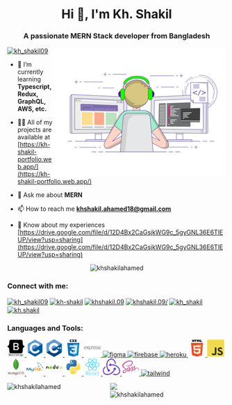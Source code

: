 <h1 align="center">Hi 👋, I'm Kh. Shakil</h1>
<h3 align="center">A passionate MERN Stack developer from Bangladesh</h3>

<img align="right" alt="coding" width="400" src="https://github.com/khshakilahamed/coders-image/blob/main/3.gif?raw=true">



<p align="left"> <a href="https://twitter.com/kh_shakil09" target="blank"><img src="https://img.shields.io/twitter/follow/kh_shakil09?logo=twitter&style=for-the-badge" alt="kh_shakil09" /></a> </p>

- 🌱 I’m currently learning **Typescript, Redux, GraphQL, AWS, etc.**

- 👨‍💻 All of my projects are available at [https://kh-shakil-portfolio.web.app/](https://kh-shakil-portfolio.web.app/)

- 💬 Ask me about **MERN**

- 📫 How to reach me **khshakil.ahamed18@gmail.com**

- 📄 Know about my experiences [https://drive.google.com/file/d/12D4Bx2CaGsjkWG9c_5gyGNL36E6TlEUP/view?usp=sharing](https://drive.google.com/file/d/12D4Bx2CaGsjkWG9c_5gyGNL36E6TlEUP/view?usp=sharing)

<p align="center"> <img src="https://komarev.com/ghpvc/?username=khshakilahamed&label=Profile%20views&color=0e75b6&style=flat" alt="khshakilahamed" /> </p>


<h3 align="left">Connect with me:</h3>
<p align="left">
<a href="https://twitter.com/kh_shakil09" target="blank"><img align="center" src="https://raw.githubusercontent.com/rahuldkjain/github-profile-readme-generator/master/src/images/icons/Social/twitter.svg" alt="kh_shakil09" height="30" width="40" /></a>
<a href="https://linkedin.com/in/kh-shakil" target="blank"><img align="center" src="https://raw.githubusercontent.com/rahuldkjain/github-profile-readme-generator/master/src/images/icons/Social/linked-in-alt.svg" alt="kh-shakil" height="30" width="40" /></a>
<a href="https://fb.com/khshakil.09" target="blank"><img align="center" src="https://raw.githubusercontent.com/rahuldkjain/github-profile-readme-generator/master/src/images/icons/Social/facebook.svg" alt="khshakil.09" height="30" width="40" /></a>
<a href="https://instagram.com/khshakil.09/" target="blank"><img align="center" src="https://raw.githubusercontent.com/rahuldkjain/github-profile-readme-generator/master/src/images/icons/Social/instagram.svg" alt="khshakil.09/" height="30" width="40" /></a>
<a href="https://www.hackerrank.com/kh_shakil" target="blank"><img align="center" src="https://raw.githubusercontent.com/rahuldkjain/github-profile-readme-generator/master/src/images/icons/Social/hackerrank.svg" alt="kh_shakil" height="30" width="40" /></a>
<a href="https://codeforces.com/profile/kh.shakil" target="blank"><img align="center" src="https://raw.githubusercontent.com/rahuldkjain/github-profile-readme-generator/master/src/images/icons/Social/codeforces.svg" alt="kh.shakil" height="30" width="40" /></a>
</p>

<h3 align="left">Languages and Tools:</h3>
<p align="left"> <a href="https://getbootstrap.com" target="_blank" rel="noreferrer"> <img src="https://raw.githubusercontent.com/devicons/devicon/master/icons/bootstrap/bootstrap-plain-wordmark.svg" alt="bootstrap" width="40" height="40"/> </a> <a href="https://www.cprogramming.com/" target="_blank" rel="noreferrer"> <img src="https://raw.githubusercontent.com/devicons/devicon/master/icons/c/c-original.svg" alt="c" width="40" height="40"/> </a> <a href="https://www.w3schools.com/cpp/" target="_blank" rel="noreferrer"> <img src="https://raw.githubusercontent.com/devicons/devicon/master/icons/cplusplus/cplusplus-original.svg" alt="cplusplus" width="40" height="40"/> </a> <a href="https://www.w3schools.com/css/" target="_blank" rel="noreferrer"> <img src="https://raw.githubusercontent.com/devicons/devicon/master/icons/css3/css3-original-wordmark.svg" alt="css3" width="40" height="40"/> </a> <a href="https://expressjs.com" target="_blank" rel="noreferrer"> <img src="https://raw.githubusercontent.com/devicons/devicon/master/icons/express/express-original-wordmark.svg" alt="express" width="40" height="40"/> </a> <a href="https://www.figma.com/" target="_blank" rel="noreferrer"> <img src="https://www.vectorlogo.zone/logos/figma/figma-icon.svg" alt="figma" width="40" height="40"/> </a> <a href="https://firebase.google.com/" target="_blank" rel="noreferrer"> <img src="https://www.vectorlogo.zone/logos/firebase/firebase-icon.svg" alt="firebase" width="40" height="40"/> </a> <a href="https://heroku.com" target="_blank" rel="noreferrer"> <img src="https://www.vectorlogo.zone/logos/heroku/heroku-icon.svg" alt="heroku" width="40" height="40"/> </a> <a href="https://www.w3.org/html/" target="_blank" rel="noreferrer"> <img src="https://raw.githubusercontent.com/devicons/devicon/master/icons/html5/html5-original-wordmark.svg" alt="html5" width="40" height="40"/> </a> <a href="https://developer.mozilla.org/en-US/docs/Web/JavaScript" target="_blank" rel="noreferrer"> <img src="https://raw.githubusercontent.com/devicons/devicon/master/icons/javascript/javascript-original.svg" alt="javascript" width="40" height="40"/> </a> <a href="https://www.mongodb.com/" target="_blank" rel="noreferrer"> <img src="https://raw.githubusercontent.com/devicons/devicon/master/icons/mongodb/mongodb-original-wordmark.svg" alt="mongodb" width="40" height="40"/> </a> <a href="https://www.mysql.com/" target="_blank" rel="noreferrer"> <img src="https://raw.githubusercontent.com/devicons/devicon/master/icons/mysql/mysql-original-wordmark.svg" alt="mysql" width="40" height="40"/> </a> <a href="https://nodejs.org" target="_blank" rel="noreferrer"> <img src="https://raw.githubusercontent.com/devicons/devicon/master/icons/nodejs/nodejs-original-wordmark.svg" alt="nodejs" width="40" height="40"/> </a> <a href="https://www.python.org" target="_blank" rel="noreferrer"> <img src="https://raw.githubusercontent.com/devicons/devicon/master/icons/python/python-original.svg" alt="python" width="40" height="40"/> </a> <a href="https://reactjs.org/" target="_blank" rel="noreferrer"> <img src="https://raw.githubusercontent.com/devicons/devicon/master/icons/react/react-original-wordmark.svg" alt="react" width="40" height="40"/> </a> <a href="https://redux.js.org" target="_blank" rel="noreferrer"> <img src="https://raw.githubusercontent.com/devicons/devicon/master/icons/redux/redux-original.svg" alt="redux" width="40" height="40"/> </a> <a href="https://sass-lang.com" target="_blank" rel="noreferrer"> <img src="https://raw.githubusercontent.com/devicons/devicon/master/icons/sass/sass-original.svg" alt="sass" width="40" height="40"/> </a> <a href="https://tailwindcss.com/" target="_blank" rel="noreferrer"> <img src="https://www.vectorlogo.zone/logos/tailwindcss/tailwindcss-icon.svg" alt="tailwind" width="40" height="40"/> </a> </p>


<p><img align="left" width="47%" src="https://github-readme-stats.vercel.app/api?username=khshakilahamed&show_icons=true&theme=radical" alt="khshakilahamed" /></p>

<img align="left" width="36%" src="https://github-readme-stats.vercel.app/api/top-langs/?username=khshakilahamed&layout=compact" />

<p><img align="center" src="https://github-readme-streak-stats.herokuapp.com/?user=khshakilahamed&" alt="khshakilahamed" /></p>

